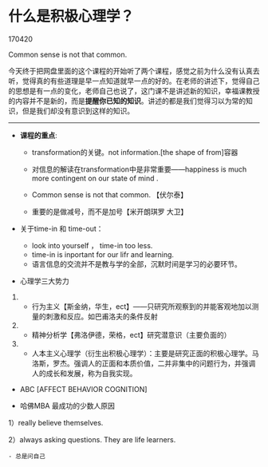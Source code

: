 # 什么是积极心理学？
170420


Common sense is not that common. 

今天终于把网盘里面的这个课程的开始听了两个课程，感觉之前为什么没有认真去听，觉得真的有些道理是早一点知道就早一点的好的。在老师的讲述下，觉得自己的思想是有一点的变化，老师自己也说了，这门课不是讲述新的知识，幸福课教授的内容并不是新的，而是**提醒你已知的知识**。讲述的都是我们觉得习以为常的知识，但是我们却没有意识到这样的知识。

---

- **课程的重点**:	

	- transformation的关键。not information.[the shape of from]容器

	- 对信息的解读在transformation中是非常重要——happiness is much more contingent on our state of mind .
	- Common sense is not that common. 【伏尔泰】

	- 重要的是做减号，而不是加号【米开朗琪罗 大卫】

- 关于time-in 和 time-out：
	- look into yourself ， time-in too less.
	- time-in is inportant for our lifr and learning.
	- 语言信息的交流并不是教与学的全部，沉默时间是学习的必要环节。
	

- 心理学三大势力
1. - 行为主义【斯金纳，华生，ect】——只研究所观察到的并能客观地加以测量的刺激和反应。如巴甫洛夫的条件反射
2. - 精神分析学【弗洛伊德，荣格，ect】研究潜意识（主要负面的）
3. - 人本主义心理学（衍生出积极心理学）：主要是研究正面的积极心理学。马洛斯，罗杰。强调人的正面和本质价值，二并非集中的问题行为，并强调人的成长和发展，称为自我实现。



- ABC [AFFECT  BEHAVIOR COGNITION]

- 哈佛MBA 最成功的少数人原因

1）really believe themselves.

2）always asking questions. They are life learners.

	- 总是问自己
	

